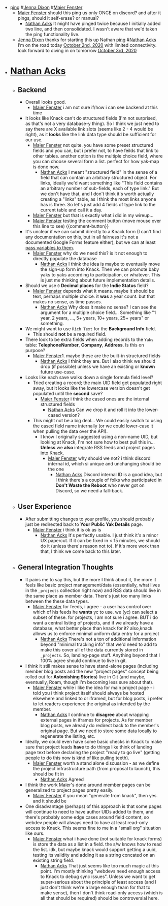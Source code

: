 - [ping](<ping.md>) #[Jenna Dixon](<Jenna Dixon.md>) #[Maier Fenster](<Maier Fenster.md>)
    - [Maier Fenster](<Maier Fenster.md>) should this ping us only ONCE on discord? and after it pings, should it self-erase? or manual?
        - [Nathan Acks](<Nathan Acks.md>) It might have pinged twice because I initially added two line, and then consolidated. I wasn't aware that we'd taken the ping functionality live.
    - [Jenna Dixon](<Jenna Dixon.md>) thanks for starting this up Nathan [ping](<ping.md>) #[Nathan Acks](<Nathan Acks.md>) I’m on the road today [October 2nd, 2020](<October 2nd, 2020.md>) with limited connectivity. look forward to diving in on tomorrow [October 3rd, 2020](<October 3rd, 2020.md>)
- # [Nathan Acks](<Nathan Acks.md>)
    - ## Backend
        - Overall looks good.
            - [Maier Fenster](<Maier Fenster.md>) i am not sure if/how i can see backend at this time
        - It looks like Knack can't do structured fields (I'm not surprised, as that's not a very database-y thing). So I think we just need to say there are X available link slots (seems like 2 - 4 would be right), as it __looks__ like the link data type should be sufficient for our use.
            - [Maier Fenster](<Maier Fenster.md>) not quite. you have some preset structured fields and you can, but i prefer not, to have feilds that link to other tables. another option is the multiple choice field, where you can choose several form a list. perfect for how yak-map is done now.
                - [Nathan Acks](<Nathan Acks.md>) I meant "structured field" in the sense of a field that can contain an arbitrary structured object. For links, ideally we'd want something like "This field contains an arbitrary number of sub-fields, each of type link." But we don't have that, and I don't think it's worth actually creating a "links" table, as I think the most links anyone has is three. So let's just add 4 fields of type link to the current table and call it a day.
            - [Maier Fenster](<Maier Fenster.md>) but that is exactly what i did in my wireup...
            - [Maier Fenster](<Maier Fenster.md>) testing the comment button (move mouse over this line to see) {{comment-button}}
        - It's unclear if we can submit directly to a Knack form (I can't find any documentation on this, but in all fairness it's not a documented Google Forms feature either), but we can at least [pass variables to them](https://support.knack.com/hc/en-us/articles/115000997068-How-to-Use-URL-Variables-to-Pre-Populate-a-Form).
            - [Maier Fenster](<Maier Fenster.md>) why do we need this? is it not enough to directly populate the database
                - [Nathan Acks](<Nathan Acks.md>) I think the idea is maybe to eventually move the sign-up form into Knack. Then we can promote baby yaks to yaks according to participation, or whatever. This is just me thinking about future implementation details.
        - Should we use `0` **Decimal places** for the **Indie Status** field?
            - [Maier Fenster](<Maier Fenster.md>) depends what it means. maybe it should be text, perhaps multiple choice. it __was__ a year count. but that makes no sense, as time passes. 
                - [Nathan Acks](<Nathan Acks.md>) Why does it make no sense? I can see the argument for a multiple choice field... Something like "1 year, 2 years, ..., 5+ years, 10+ years, 25+ years" or something.
        - We might want to use `Rich Text` for the **Background Info** field.
            - This should __not__ be a required field.
        - There look to be extra fields when adding records to the `Yaks` table: **TelephoneNumber**, **Company**, **Address**. Is this on purpose?
            - [Maier Fenster](<Maier Fenster.md>)1. maybe these are the built-in structured fields
                - [Nathan Acks](<Nathan Acks.md>) I think they are. But I also think we should drop (if possible) unless we have an existing or __known__ future use-case.
        - Looks like each save walks down a single formula field level?
            - Tried creating a record; the main UID field get populated right away, but it looks like the lowercase version doesn't get populated until the __second__ save?
                - [Maier Fenster](<Maier Fenster.md>) i think the cased ones are the internal structured fields
                    - [Nathan Acks](<Nathan Acks.md>) Can we drop it and roll it into the lower-cased version?
            - This might not be a big deal... We could easily switch to using the cased field name internally (or we could lower-case it when pulling the data over the API).
                - I know I originally suggested using a non-name UID, but looking at Knack, I'm not sure how to best pull this in... __Unless__ we __also__ integrate RSS feeds and project pages into Knack.
                    - [Maier Fenster](<Maier Fenster.md>) why should we not? i think discord internal id, which si unique and unchanging should be the one
                        - [Nathan Acks](<Nathan Acks.md>) Discord internal ID is a good idea, but I think there's a couple of folks who participated in __Don't Waste the Reboot__ who never got on Discord, so we need a fall-back.
    - ## User Experience
        - After submitting changes to your profile, you should probably just be redirected back to **Your Public Yak Details** page.
            - [Maier Fenster](<Maier Fenster.md>) i think it is ok as is 
                - [Nathan Acks](<Nathan Acks.md>) It's perfectly usable. I just think it's a minor UX papercut. If it can be fixed in < 15 minutes, we should do it (unless there's reason not to). If it's more work than that, I think we come back to this later.
    - ## General Integration Thoughts
        - It pains me to say this, but the more I think about it, the more it feels like basic project management/data (essentially, what lives in the `_projects` collection right now) and RSS data should live in the same place as member data. There's just too many links between the these data types.
            - [Maier Fenster](<Maier Fenster.md>) for feeds, i agree - a user has control over which of his feeds he **wants** yc to use. we (yc) can select a subset of these. for projects, I am not sure i agree. BUT i do want a central listing of projects, and if we already have a database, what better place than knack for it? also,knack allows us to enforce minimal uniform data entry for a project 
                - [Nathan Acks](<Nathan Acks.md>) There's not a ton of additional information beyond "minimal tracking info" that we'd need to add to make this cover all of the data currently stored in `_projects`. So, landing-page stuff. Anything beyond that I 100% agree should continue to live in git.
        - I think it still makes sense to have stand-alone pages (including member blog posts and the new "project pages" concept being rolled out for __Astonishing Stories__) live in Git (and maybe, eventually, Roam, though I'm becoming less sure about that).
            - [Maier Fenster](<Maier Fenster.md>) while i like the idea for main project page - i told you i think project itself should always be hosted elsewhere and linked to or iframed, but for blog posts, i prefer to let readers experience the original as intended by the member.
                - [Nathan Acks](<Nathan Acks.md>) I continue to __disagree__ about wrapping external pages in iframes for projects. As for member blog posts, we already do redirect back to the member's original page. But we need to store some data locally to regenerate the listing, etc.
        - Ideally, we could even have some basic checks in Knack to make sure that project leads __have__ to do things like think of landing page text before declaring the project "ready to go live" (getting people to do this now is kind of like pulling teeth).
            - [Maier Fenster](<Maier Fenster.md>) worth a stand alone discussion - as we define the project infrastructure path (from proposal to launch), this should be fit in
                - [Nathan Acks](<Nathan Acks.md>) Agreed
        - I think the work Maier's done around member pages can be generalized to project pages pretty easily.
            - [Maier Fenster](<Maier Fenster.md>) if you mean "generate from knack", then yes. and it should be
        - One disadvantage (perhaps) of this approach is that some pages will continue to need to have author UIDs added to them, and there's probably some edge cases around field content, so webdev people will always need to have at least read-only access to Knack. This seems fine to me in a "small org" situation like ours.
            - [Maier Fenster](<Maier Fenster.md>) what i have done (not suitable for knack forms) is store the data as a list in a field. the s/w knows how to read the list. idk, but maybe knack would support getting a uuid, testing its validity and adding it as a string concated on an existing string field.
                - [Nathan Acks](<Nathan Acks.md>) That just seems like too much magic at this point. I'm mostly thinking "webdevs need enough access to Knack to debug sync issues". Unless we want to get super-serious about the principle of least access (and I just don't think we're a large enough team for that to make sense), then I don't think read-only access (which is all that should be required) should be controversial here.
